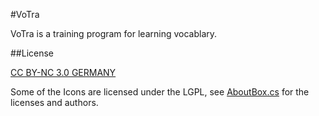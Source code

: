 #VoTra

VoTra is a training program for learning vocablary.

##License

[CC BY-NC 3.0 GERMANY](http://creativecommons.org/licenses/by-nc/3.0/de/)

Some of the Icons are licensed under the LGPL,
see [AboutBox.cs](https://github.com/phi1010/votra/blob/master/VokabeltrainerProgramm/Forms/Main/AboutBox.cs)
for the licenses and authors.